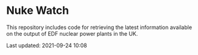 # Nuke Watch

This repository includes code for retrieving the latest information available on the output of EDF nuclear power plants in the UK.

Last updated: 2021-09-24 10:08